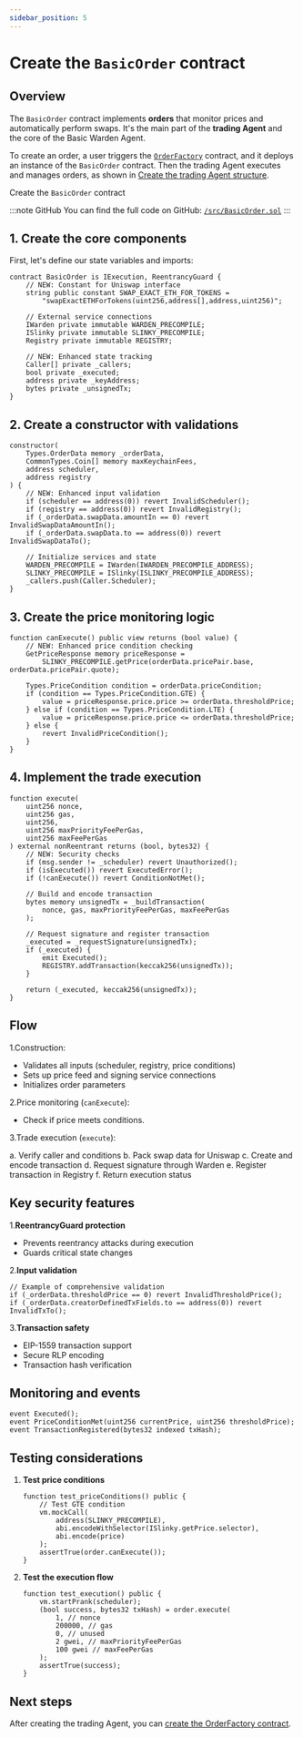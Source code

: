 ```yaml
---
sidebar_position: 5
---
```


# Create the `BasicOrder` contract

## Overview

The `BasicOrder` contract implements **orders** that monitor prices and automatically perform swaps. It's the main part of the **trading Agent** and the core of the Basic Warden Agent.

To create an order, a user triggers the [`OrderFactory`](agent_factory) contract, and it deploys an instance of the `BasicOrder` contract. Then the trading Agent executes and manages orders, as shown in [Create the trading Agent structure](structure).

Create the `BasicOrder` contract

:::note GitHub
You can find the full code on GitHub: [`/src/BasicOrder.sol`](https://github.com/warden-protocol/wardenprotocol/blob/main/solidity/orders/src/BasicOrder.sol)
:::

## 1. Create the core components

First, let's define our state variables and imports:

```solidity title="/src/BasicOrder.sol"
contract BasicOrder is IExecution, ReentrancyGuard {
    // NEW: Constant for Uniswap interface
    string public constant SWAP_EXACT_ETH_FOR_TOKENS = 
        "swapExactETHForTokens(uint256,address[],address,uint256)";

    // External service connections
    IWarden private immutable WARDEN_PRECOMPILE;
    ISlinky private immutable SLINKY_PRECOMPILE;
    Registry private immutable REGISTRY;

    // NEW: Enhanced state tracking
    Caller[] private _callers;
    bool private _executed;
    address private _keyAddress;
    bytes private _unsignedTx;
}
```

## 2. Create a constructor with validations

```solidity title="/src/BasicOrder.sol"
constructor(
    Types.OrderData memory _orderData,
    CommonTypes.Coin[] memory maxKeychainFees,
    address scheduler,
    address registry
) {
    // NEW: Enhanced input validation
    if (scheduler == address(0)) revert InvalidScheduler();
    if (registry == address(0)) revert InvalidRegistry();
    if (_orderData.swapData.amountIn == 0) revert InvalidSwapDataAmountIn();
    if (_orderData.swapData.to == address(0)) revert InvalidSwapDataTo();
    
    // Initialize services and state
    WARDEN_PRECOMPILE = IWarden(IWARDEN_PRECOMPILE_ADDRESS);
    SLINKY_PRECOMPILE = ISlinky(ISLINKY_PRECOMPILE_ADDRESS);
    _callers.push(Caller.Scheduler);
}
```

## 3. Create the price monitoring logic

```solidity title="/src/BasicOrder.sol"
function canExecute() public view returns (bool value) {
    // NEW: Enhanced price condition checking
    GetPriceResponse memory priceResponse = 
        SLINKY_PRECOMPILE.getPrice(orderData.pricePair.base, orderData.pricePair.quote);
    
    Types.PriceCondition condition = orderData.priceCondition;
    if (condition == Types.PriceCondition.GTE) {
        value = priceResponse.price.price >= orderData.thresholdPrice;
    } else if (condition == Types.PriceCondition.LTE) {
        value = priceResponse.price.price <= orderData.thresholdPrice;
    } else {
        revert InvalidPriceCondition();
    }
}
```

## 4. Implement the trade execution

```solidity title="/src/BasicOrder.sol"
function execute(
    uint256 nonce,
    uint256 gas,
    uint256,
    uint256 maxPriorityFeePerGas,
    uint256 maxFeePerGas
) external nonReentrant returns (bool, bytes32) {
    // NEW: Security checks
    if (msg.sender != _scheduler) revert Unauthorized();
    if (isExecuted()) revert ExecutedError();
    if (!canExecute()) revert ConditionNotMet();

    // Build and encode transaction
    bytes memory unsignedTx = _buildTransaction(
        nonce, gas, maxPriorityFeePerGas, maxFeePerGas
    );
    
    // Request signature and register transaction
    _executed = _requestSignature(unsignedTx);
    if (_executed) {
        emit Executed();
        REGISTRY.addTransaction(keccak256(unsignedTx));
    }

    return (_executed, keccak256(unsignedTx));
}
```

## Flow

1.Construction:

- Validates all inputs (scheduler, registry, price conditions)
- Sets up price feed and signing service connections
- Initializes order parameters

2.Price monitoring (`canExecute`):

- Check if price meets conditions.

3.Trade execution (`execute`):

a. Verify caller and conditions
b. Pack swap data for Uniswap
c. Create and encode transaction
d. Request signature through Warden
e. Register transaction in Registry
f. Return execution status

## Key security features

1.**ReentrancyGuard protection**

- Prevents reentrancy attacks during execution
- Guards critical state changes

2.**Input validation**

```solidity
// Example of comprehensive validation
if (_orderData.thresholdPrice == 0) revert InvalidThresholdPrice();
if (_orderData.creatorDefinedTxFields.to == address(0)) revert InvalidTxTo();
```

3.**Transaction safety**

- EIP-1559 transaction support
- Secure RLP encoding
- Transaction hash verification

## Monitoring and events

```solidity
event Executed();
event PriceConditionMet(uint256 currentPrice, uint256 thresholdPrice);
event TransactionRegistered(bytes32 indexed txHash);
```

## Testing considerations

1. **Test price conditions**
   
   ```solidity
   function test_priceConditions() public {
       // Test GTE condition
       vm.mockCall(
           address(SLINKY_PRECOMPILE),
           abi.encodeWithSelector(ISlinky.getPrice.selector),
           abi.encode(price)
       );
       assertTrue(order.canExecute());
   }
   ```

2. **Test the execution flow**
   
   ```solidity
   function test_execution() public {
       vm.startPrank(scheduler);
       (bool success, bytes32 txHash) = order.execute(
           1, // nonce
           200000, // gas
           0, // unused
           2 gwei, // maxPriorityFeePerGas
           100 gwei // maxFeePerGas
       );
       assertTrue(success);
   }
   ```

## Next steps

After creating the trading Agent, you can [create the OrderFactory contract](agent_factory).
